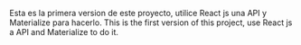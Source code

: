 Esta es la primera version de este proyecto, utilice React js una API y Materialize para hacerlo.
This is the first version of this project, use React js a API and Materialize to do it.
